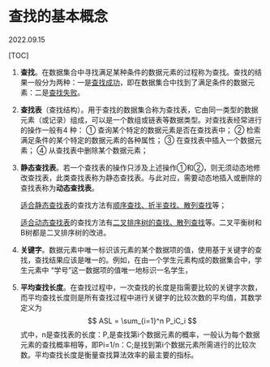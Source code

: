 # 查找的基本概念
2022.09.15

[TOC]

1. **查找**。在数据集合中寻找满足某种条件的数据元素的过程称为查找。查找的结果一般分为两种：一是<u>查找成功</u>，即在数据集合中找到了满足条件的数据元素：二是<u>查找失败</u>。

2. **查找表**（查找结构）。用于查找的数据集合称为查找表，它由同一类型的数据元素（或记录）组成，可以是一个数组或链表等数据类型。对查找表经常进行的操作一般有4 种：
   ① 查询某个特定的数据元素是否在查找表中；
   ② 检索满足条件的某个特定的数据元素的各种属性；
   ③ 在查找表中插入一个数据元素；
   ④ 从查找表中删除某个数据元素；

3. **静态查找表**。若一个查找表的操作只涉及上述操作①和②，则无须动态地修改查找表，此类查找表称为静态查找表。与此对应，需要动态地插入或删除的查找表称为**动态查找表**。

   <u>适合静态查找表</u>的查找方法有<u>顺序查找、折半查找、散列查找</u>等；

   <u>适合动态查找表</u>的查找方法有<u>二叉排序树的查找、散列查找</u>等。二叉平衡树和 B树都是二叉排序树的改进。

4. **关键字**。数据元素中唯一标识该元素的某个数据项的值，使用基于关键字的查找，查找结果应该是唯一的。例如，在由一个学生元素构成的数据集合中，学生元素中 “学号”这一数据项的值唯一地标识一名学生，

5. **平均查找长度**。在查找过程中，一次查找的长度是指需要比较的关键字次数，而平均查找长度则是所有查找过程中进行关键字的比较次数的平均值，其数学定义为
   $$
   ASL = \sum_{i=1}^n P_iC_i
   $$
   式中，n是查找表的长度：P,是查找第i个数据元素的概率，一般认为每个数据元素的查找概率相等，即Pi=1/n：C;是找到第i个数据元素所需进行的比较次数。平均查找长度是衡量查找算法效率的最主要的指标。